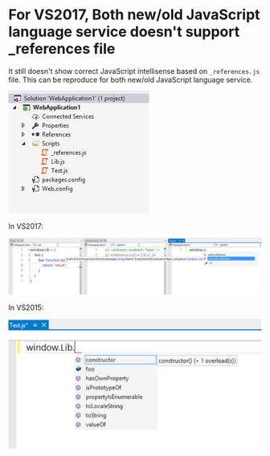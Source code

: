 # For VS2017, Both new/old JavaScript language service doesn't support _references file

It still doesn't show correct JavaScript intellisense based on `_references.js` file. This can be reproduce for both new/old JavaScript language service.

![Project structure](readme/1.png)

In VS2017:

![VS2017 Intellisense](readme/2.png)

In VS2015:

![VS2015 Intellisense](readme/3.png)
